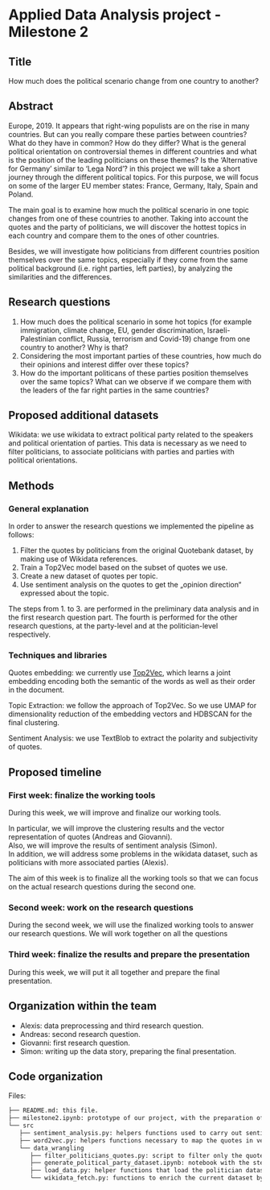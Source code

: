 # Applied Data Analysis project - Milestone 2

## Title
How much does the political scenario change from one country to another?

## Abstract
Europe, 2019.
It appears that right-wing populists are on the rise in many countries. But can you really compare these parties between countries? What do they have in common? How do they differ? What is the general political orientation on controversial themes in different countries and what is the position of the leading politicians on these themes? Is the ‘Alternative for Germany’ similar to ‘Lega Nord’? in this project we will take a short journey through the different political topics. For this purpose, we will focus on some of the larger EU member states: France, Germany, Italy, Spain and Poland.

The main goal is to examine how much the political scenario in one topic changes from one of these countries to another. Taking into account the quotes and the party of politicians, we will discover the hottest topics in each country and compare them to the ones of other countries.

Besides, we will investigate how politicians from different countries position themselves over the same topics, especially if they come from the same political background (i.e. right parties, left parties), by analyzing the similarities and the differences.

## Research questions 
1. How much does the political scenario in some hot topics (for example immigration, climate change, EU, gender discrimination, Israeli-Palestinian conflict, Russia, terrorism and Covid-19) change from one country to another? Why is that?
2. Considering the most important parties of these countries, how much do their opinions and interest differ over these topics?
3. How do the important politicans of these parties position themselves over the same topics? What can we observe if we compare them with the leaders of the far right parties in the same countries?

## Proposed additional datasets
Wikidata: we use wikidata to extract political party related to the speakers and political orientation of parties. This data is necessary as we need to filter politicians, to associate politicians with parties and parties with political orientations. 


## Methods 

### General explanation

In order to answer the research questions we implemented the pipeline as follows:

1. Filter the quotes by politicians from the original Quotebank dataset, by making use of Wikidata references.
2. Train a Top2Vec model based on the subset of quotes we use.
3. Create a new dataset of quotes per topic. 
4. Use sentiment analysis on the quotes to get the „opinion direction“ expressed about the topic.

The steps from 1. to 3. are performed in the preliminary data analysis and in the first research question part.
The fourth is performed for the other research questions, at the party-level and at the politician-level respectively.

### Techniques and libraries

Quotes embedding: we currently use <a href=''>Top2Vec</a>, which learns a joint embedding encoding both the semantic of the words as well as their order in the document. 

Topic Extraction: we follow the approach of Top2Vec. So we use UMAP for dimensionality reduction of the embedding vectors and HDBSCAN for the final clustering.

Sentiment Analysis: we use TextBlob to extract the polarity and subjectivity of quotes.



## Proposed timeline

### First week: finalize the working tools
During this week, we will improve and finalize our working tools.

In particular, we will improve the clustering results and the vector representation of quotes (Andreas and Giovanni).<br>
Also, we will improve the results of sentiment analysis (Simon).<br>
In addition, we will address some problems in the wikidata dataset, such as politicians with more associated parties (Alexis).

The aim of this week is to finalize all the working tools so that we can focus on the actual research questions during the second one.

### Second week: work on the research questions
During the second week, we will use the finalized working tools to answer our research questions.
We will work together on all the questions 


### Third week: finalize the results and prepare the presentation
During this week, we will put it all together and prepare the final presentation.

## Organization within the team

- Alexis: data preprocessing and third research question.
- Andreas: second research question.
- Giovanni: first research question.
- Simon: writing up the data story, preparing the final presentation.

## Code organization 
Files:
```markdown
├── README.md: this file.
├── milestone2.ipynb: prototype of our project, with the preparation of the politicians dataset, the clustering and the sentiment analysis.
└── src
   ├── sentiment_analysis.py: helpers functions used to carry out sentiment anaylsis.
   ├── word2vec.py: helpers functions necessary to map the quotes in vector representation.
   └── data_wrangling
      ├── filter_politicians_quotes.py: script to filter only the quotes from the politicians.
      ├── generate_political_party_dataset.ipynb: notebook with the steps to generate the political party dataset.
      ├── load_data.py: helper functions that load the politician dataset given some filters.
      └── wikidata_fetch.py: functions to enrich the current dataset by pullin extra information about the speakers from the wikidata.
```
